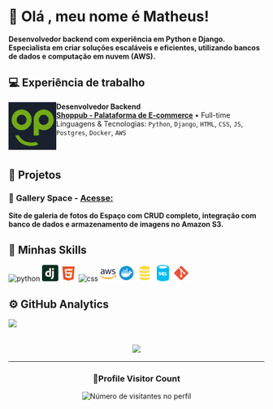 # 👋 Olá , meu nome é Matheus!

**Desenvolvedor backend com experiência em Python e Django. Especialista em criar soluções escaláveis e eficientes, utilizando bancos de dados e computação em nuvem (AWS).**

## 💻 Experiência de trabalho

[<img align="left" height="94px" width="94px" alt="Warpnet" src="media/shoplogo.png"/>](https://www.shoppub.com.br/)

**Desenvolvedor Backend** \
[**Shoppub - Palataforma de E-commerce**](https://www.shoppub.com.br/) • Full-time \
Linguagens & Tecnologias: `Python`, `Django`, `HTML`, `CSS`, `JS`, `Postgres`, `Docker`, `AWS`\
<br/>
<br/>

## 🚀 Projetos

### 🌌 **Gallery Space** - [Acesse:](https://galleryspace-production.up.railway.app/)
**Site de galeria de fotos do Espaço com CRUD completo, integração com banco de dados e armazenamento de imagens no Amazon S3.**

## 🚀 Minhas Skills

<img height="32" src="https://upload.wikimedia.org/wikipedia/commons/c/c3/Python-logo-notext.svg" alt="python"/>
<img height="32" src="media/icons/django-icon-svgrepo-com.svg" alt="django"/>
<img height="32" src="media/icons/html-5-svgrepo-com.svg" alt="html"/>
<img height="32" src="https://upload.wikimedia.org/wikipedia/commons/6/62/CSS3_logo.svg" alt="css"/>
<img height="32" src="media/icons/aws-svgrepo-com.svg" alt="awss3"/>
<img height="32" src="media/icons/docker-svgrepo-com.svg" alt="docker"/>
<img height="32" src="media/icons/sql-svgrepo-com.svg" alt="postgresql"/>
<img height="32" src="media/icons/sql-database-generic-svgrepo-com.svg" alt="sqlite"/>
<img height="32" src="media/icons/git-svgrepo-com.svg" alt="git"/>


## ⚙️ GitHub Analytics

<a href="https://github.com/Matheus1237" title="Perfil do Iuri">
  <img height="180em" src="https://github-readme-stats.vercel.app/api?username=Matheus1237&theme=dracula&show_icons=true" />
</a>
<br/>
<br/>

<p align="center">
  <a
    href="https://github.com/ryo-ma/github-profile-trophy"
    title="repositório de troféus"
  >
    <img
      width="800"
      src="https://github-profile-trophy.vercel.app/?username=Matheus1237&column=8&theme=darkhub&no-frame=true&no-bg=true"
    />
  </a>
</p>

---

<div align="center">
  <h3><b>📍Profile Visitor Count</b></h3>
</div>

<p align="center">
  <img
    src="https://profile-counter.glitch.me/Matheus1237/count.svg"
    alt="Número de visitantes no perfil"
  />
</p>
